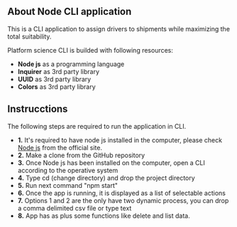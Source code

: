 ## About Node CLI application

This is a CLI application to assign drivers to shipments while maximizing the total suitability.

Platform science CLI is builded with following resources:
- **Node js** as a programming language
- **Inquirer** as 3rd party library
- **UUID** as 3rd party library
- **Colors** as 3rd party library

## Instrucctions

The following steps are required to run the application in CLI.

- **1.** It's required to have node js installed in the computer, please check [Node js](https://nodejs.org/en/download/) from the official site.
- **2.** Make a clone from the GitHub repository
- **3.** Once Node js has been installed on the computer, open a CLI according to the operative system
- **4.** Type cd (change directory) and drop the project directory
- **5.** Run next command "npm start"
- **6.** Once the app is running, it is displayed as a list of selectable actions
- **7.** Options 1 and 2 are the only have two dynamic process, you can drop a comma delimited csv file or type text
- **8.** App has as plus some functions like delete and list data.